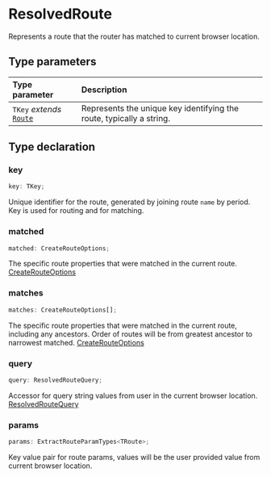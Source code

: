 # ResolvedRoute

Represents a route that the router has matched to current browser location.

## Type parameters

| Type parameter | Description |
| :------ | :------ |
| `TKey` *extends* [`Route`](/api/types/Route) | Represents the unique key identifying the route, typically a string. |

## Type declaration

### key

```ts
key: TKey;
```

Unique identifier for the route, generated by joining route `name` by period. Key is used for routing and for matching.

### matched

```ts
matched: CreateRouteOptions;
```

The specific route properties that were matched in the current route. [CreateRouteOptions](/api/types/CreateRouteOptions)

### matches

```ts
matches: CreateRouteOptions[];
```

The specific route properties that were matched in the current route, including any ancestors.
Order of routes will be from greatest ancestor to narrowest matched. [CreateRouteOptions](/api/types/CreateRouteOptions)

### query

```ts
query: ResolvedRouteQuery;
```

Accessor for query string values from user in the current browser location. [ResolvedRouteQuery](/api/types/ResolvedRouteQuery)

### params

```ts
params: ExtractRouteParamTypes<TRoute>;
```

Key value pair for route params, values will be the user provided value from current browser location.

